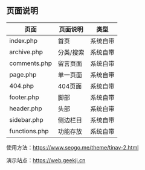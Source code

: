 
## 页面说明

| 页面 | 页面说明 | 类型 |
| ---- | -------- | ---- |
| index.php | 首页 | 系统自带 |
| archive.php | 分类/搜索 | 系统自带 |
| comments.php | 留言页面 | 系统自带 |
| page.php | 单一页面 | 系统自带 |
| 404.php | 404页面 | 系统自带 |
| footer.php | 脚部 | 系统自带 |
| header.php | 头部 | 系统自带 |
| sidebar.php | 侧边栏目 | 系统自带 |
| functions.php | 功能存放 | 系统自带 |

使用方法：https://www.seogo.me/theme/tinav-2.html

演示站点：https://web.geekji.cn